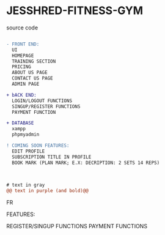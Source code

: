# JESSHRED-FITNESS-GYM
source code
```diff

- FRONT END:
  UI 
  HOMEPAGE
  TRAINING SECTION
  PRICING
  ABOUT US PAGE
  CONTACT US PAGE
  ADMIN PAGE

+ bACK END:
  LOGIN/LOGOUT FUNCTIONS
  SINGUP/REGISTER FUNCTIONS
  PAYMENT FUNCTION

+ DATABASE
  xampp
  phpmyadmin

! COMING SOON FEATURES:
  EDIT PROFILE
  SUBSCRIPTION TITLE IN PROFILE
  BOOK MARK (PLAN MARK; E.X: DECRIPTION: 2 SETS 14 REPS)

  
  
# text in gray
@@ text in purple (and bold)@@
```
FR

FEATURES: 


REGISTER/SINGUP FUNCTIONS
PAYMENT FUNCTIONS


